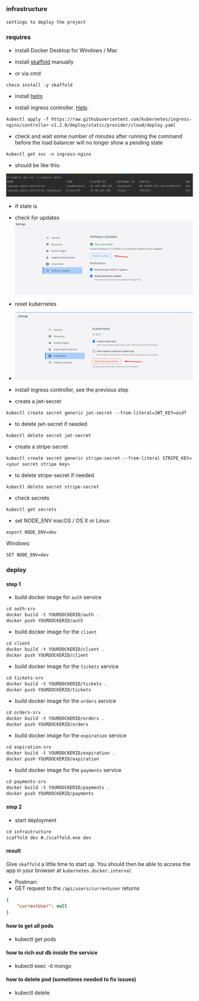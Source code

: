 ### infrastructure
`settings to deploy the project`

### requires

- install Docker Desktop for Windows / Mac

- install [skaffold](https://skaffold.dev/docs/install/) manually
- or via cmd
```shell
choco install -y skaffold
```

- install [helm](https://helm.sh/docs/intro/install/)

- install ingress controller. [Help](https://kubernetes.github.io/ingress-nginx/deploy/#quick-start).
```shell
kubectl apply -f https://raw.githubusercontent.com/kubernetes/ingress-nginx/controller-v1.2.0/deploy/static/provider/cloud/deploy.yaml
```

- check and  wait some number of minutes after running the command before the load balancer will no longer show a pending state
```shell
kubectl get svc -n ingress-nginx
```
- should be like this:

![img.png](img.png)

- if state is <pending>
- check for updates
![img_1.png](img_1.png)
- reset kubernetes
- ![img_2.png](img_2.png)
- install ingress controller, see the previous step

- create a jwt-secret
```shell
kubectl create secret generic jwt-secret --from-literal=JWT_KEY=asdf
```
- to delete jwt-secret if needed
```shell
kubectl delete secret jwt-secret
```

- create a stripe-secret
```shell
kubectl create secret generic stripe-secret --from-literal STRIPE_KEY=<your secret stripe key>
```
- to delete stripe-secret if needed
```shell
kubectl delete secret stripe-secret
```

- check secrets
```shell
kubectl get secrets
```

- set NODE_ENV
macOS / OS X or Linux:
```shell
export NODE_ENV=dev
```
Windows:
```shell
SET NODE_ENV=dev
```
### deploy

#### step 1
- build docker image for `auth` service
```shell
cd auth-srv
docker build -t YOURDOCKERID/auth .
docker push YOURDOCKERID/auth
```
- build docker image for the `client`
```shell
cd client
docker build -t YOURDOCKERID/client .
docker push YOURDOCKERID/client
```

- build docker image for the `tickets` service
```shell
cd tickets-srv
docker build -t YOURDOCKERID/tickets .
docker push YOURDOCKERID/tickets
```

- build docker image for the `orders` service
```shell
cd orders-srv
docker build -t YOURDOCKERID/orders .
docker push YOURDOCKERID/orders
```

- build docker image for the `expiration` service
```shell
cd expiration-srv
docker build -t YOURDOCKERID/expiration .
docker push YOURDOCKERID/expiration
```

- build docker image for the `payments` service
```shell
cd payments-srv
docker build -t YOURDOCKERID/payments .
docker push YOURDOCKERID/payments
```

#### step 2
- start deployment
```shell
cd infrastructure
scaffold dev #./scaffold.exe dev
```

#### result
Give `skaffold` a little time to start up. 
You should then be able to access the app in your browser at `kubernetes.docker.internal`

- Postman:
- GET request to the `/api/users/currentuser` returns
```json
{
    "currentUser": null
}
```
#### how to get all pods
- kubectl get pods
#### how to rich out db inside the service
- kubectl exec -it <podname> mongo
#### how to delete pod (sometimes needed to fix issues)
- kubectl delete <podname>
